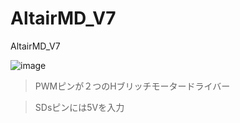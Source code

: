 # AltairMD_V7
AltairMD_V7

![image](https://github.com/Altairu/AltairMD_V7/assets/115722320/3245f2dc-74b1-40d1-b80a-f5252ce648d7)

>PWMピンが２つのHブリッチモータードライバー

>SDsピンには5Vを入力
